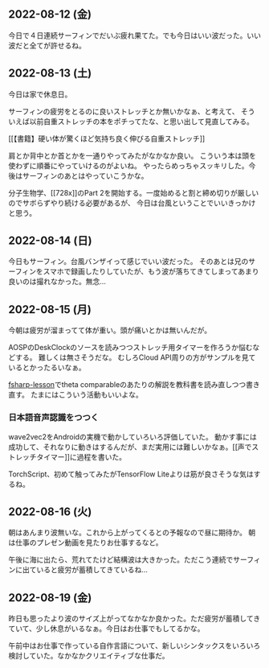 ## 2022-08-12 (金)

今日で４日連続サーフィンでだいぶ疲れ果てた。でも今日はいい波だった。いい波だと全てが許せるね。

## 2022-08-13 (土)

今日は家で休息日。

サーフィンの疲労をとるのに良いストレッチとか無いかなぁ、と考えて、
そういえば以前自重ストレッチの本をポチってたな、と思い出して見直してみる。

[[【書籍】硬い体が驚くほど気持ち良く伸びる自重ストレッチ]]

肩とか背中とか首とかを一通りやってみたがなかなか良い。
こういう本は頭を使わずに順番にやっていけるのがよいね。
やったらめっちゃスッキリした。今後はサーフィンのあとはやっていこうかな。

分子生物学、[[728x]]のPart 2を開始する。一度始めると割と締め切りが厳しいのでサボらずやり続ける必要があるが、
今日は台風ということでいいきっかけと思う。

## 2022-08-14 (日)

今日もサーフィン。台風バンザイって感じでいい波だった。
そのあとは兄のサーフィンをスマホで録画したりしていたが、もう波が落ちてきてしまってあまり良いのは撮れなかった。無念…

## 2022-08-15 (月)

今朝は疲労が溜まってて体が重い。頭が痛いとかは無いんだが。

AOSPのDeskClockのソースを読みつつストレッチ用タイマーを作ろうか悩むなどする。
難しくは無さそうだな。
むしろCloud API周りの方がサンプルを見ているとかったるいなぁ。

[fsharp-lesson](https://karino2.github.io/fsharp-lesson/toyrel.html)でtheta comparableのあたりの解説を教科書を読み直しつつ書き直す。
たまにはこういう活動もいいよな。

### 日本語音声認識をつつく

wave2vec2をAndroidの実機で動かしていろいろ評価していた。
動かす事には成功して、それなりに動きはするんだが、まだ実用には難しいかなぁ。[[声でストレッチタイマー]]に過程を書いた。

TorchScript、初めて触ってみたがTensorFlow Liteよりは筋が良さそうな気はするね。

## 2022-08-16 (火)

朝はあんまり波無いな。これから上がってくるとの予報なので昼に期待か。
朝は仕事のプレゼン動画を見たりお仕事するなど。

午後に海に出たら、荒れてたけど結構波は大きかった。ただこう連続でサーフィンに出ていると疲労が蓄積してきているね…

## 2022-08-19 (金)

昨日も思ったより波のサイズ上がってなかなか良かった。ただ疲労が蓄積してきていて、少し休息がいるなぁ。今日はお仕事でもしてるかな。

午前中はお仕事で作っている自作言語について、新しいシンタックスをいろいろ検討していた。なかなかクリエイティブな仕事だ。